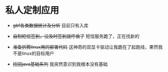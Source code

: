 # 私人定制应用
- ~~gbf各类数据统计及分析~~ 目前只有入库
  
- ~~自制短信签到，没及时签到就呼救了~~ 短信服务跪了，正在找新的
  
- ~~准备折腾linux用的部署代码~~ 这神奇的双显卡驱动让我跪在了起跑线，果然我不是linux的目标用户

- ~~捡回java基础系列~~ 我突然意识到我根本没有基础 